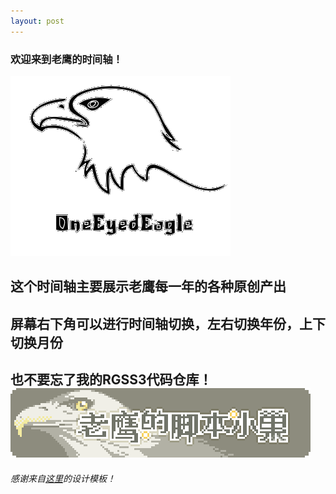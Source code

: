 ```yaml
---
layout: post
---
```


### 欢迎来到老鹰的时间轴！

![](images/logo_eagle.png)

这个时间轴主要展示老鹰每一年的各种原创产出
---
屏幕右下角可以进行时间轴切换，左右切换年份，上下切换月份
---
也不要忘了我的RGSS3代码仓库！
![](images/sig_repo_rgss3.png)
---
*感谢来自[这里](https://github.com/deepidea/web-presentation)的设计模板！*

